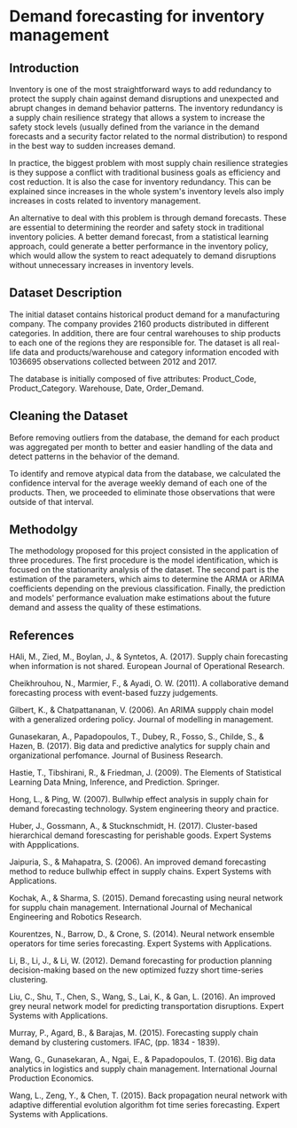 # Demand forecasting for inventory management

## Introduction

Inventory is one of the most straightforward ways to add redundancy to protect the supply chain against demand disruptions and unexpected and abrupt changes in demand behavior patterns. The inventory redundancy is a supply chain resilience strategy that allows a system to increase the safety stock levels (usually defined from the variance in the demand forecasts and a security factor related to the normal distribution) to respond in the best way to sudden increases demand. 

In practice, the biggest problem with most supply chain resilience strategies is they suppose a conflict with traditional business goals as efficiency and cost reduction. It is also the case for inventory redundancy. This can be explained since increases in the whole system's inventory levels also imply increases in costs related to inventory management. 

An alternative to deal with this problem is through demand forecasts. These are essential to determining the reorder and safety stock in traditional inventory policies. A better demand forecast, from a statistical learning approach, could generate a better performance in the inventory policy, which would allow the system to react adequately to demand disruptions without unnecessary increases in inventory levels.

## Dataset Description

The initial dataset contains historical product demand for a manufacturing company. The company provides 2160 products distributed in different categories. In addition, there are four central warehouses to ship products to each one of the regions they are responsible for. The dataset is all real-life data and products/warehouse and category information encoded with 1036695 observations collected between 2012 and 2017. 

The database is initially composed of five attributes: Product_Code, Product_Category. Warehouse, Date, Order_Demand.


## Cleaning the Dataset

Before removing outliers from the database, the demand for each product was aggregated per month to better and easier handling of the data and detect patterns in the behavior of the demand. 

To identify and remove atypical data from the database, we calculated the confidence interval for the average weekly demand of each one of the products. Then, we proceeded to eliminate those observations that were outside of that interval.

## Methodolgy

The methodology proposed for this project consisted in the application of three procedures. The first procedure is the model identification, which is focused on the stationarity analysis of the dataset. The second part is the estimation of the parameters, which aims to determine the ARMA or ARIMA coefficients depending on the previous classification. Finally, the prediction and models' performance evaluation make estimations about the future demand and assess the quality of these estimations.

## References

HAli, M., Zied, M., Boylan, J., & Syntetos, A. (2017). Supply chain forecasting when information is not shared. European Journal of Operational Research.

Cheikhrouhou, N., Marmier, F., & Ayadi, O. W. (2011). A collaborative demand forecasting process with event-based fuzzy judgements.

Gilbert, K., & Chatpattananan, V. (2006). An ARIMA suppply chain model with a generalized ordering policy. Journal of modelling in management.

Gunasekaran, A., Papadopoulos, T., Dubey, R., Fosso, S., Childe, S., & Hazen, B. (2017). Big data and predictive analytics for supply chain and organizational perfomance. Journal of Business Research.

Hastie, T., Tibshirani, R., & Friedman, J. (2009). The Elements of Statistical Learning Data Mning, Inference, and Prediction. Springer.

Hong, L., & Ping, W. (2007). Bullwhip effect analysis in supply chain for demand forecasting technology. System engineering theory and practice.

Huber, J., Gossmann, A., & Stucknschmidt, H. (2017). Cluster-based hierarchical demand forescasting for perishable goods. Expert Systems with Appplications.

Jaipuria, S., & Mahapatra, S. (2006). An improved demand forecasting method to reduce bullwhip effect in supply chains. Expert Systems with Applications.

Kochak, A., & Sharma, S. (2015). Demand forecasting using neural network for supplu chain management. International Journal of Mechanical Engineering and Robotics Research.

Kourentzes, N., Barrow, D., & Crone, S. (2014). Neural network ensemble operators for time series forecasting. Expert Systems with Applications.

Li, B., Li, J., & Li, W. (2012). Demand forecasting for production planning decision-making based on the new optimized fuzzy short time-series clustering.

Liu, C., Shu, T., Chen, S., Wang, S., Lai, K., & Gan, L. (2016). An improved grey neural network model for predicting transportation disruptions. Expert Systems with Applications.

Murray, P., Agard, B., & Barajas, M. (2015). Forecasting supply chain demand by clustering customers. IFAC, (pp. 1834 - 1839).

Wang, G., Gunasekaran, A., Ngai, E., & Papadopoulos, T. (2016). Big data analytics in logistics and supply chain management. International Journal Production Economics.

Wang, L., Zeng, Y., & Chen, T. (2015). Back propagation neural network with adaptive differential evolution algorithm fot time series forecasting. Expert Systems with Applications.
